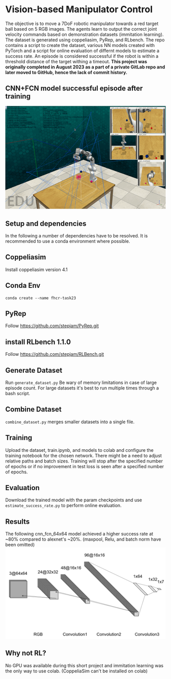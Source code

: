 # Vision-based Manipulator Control
The objective is to move a 7DoF robotic manipulator towards a red target ball based on 5 RGB images. The agents learn to output the correct joint velocity commands based on demonstration datasets (immitation learning). The dataset is generated using coppeliasim, PyRep, and RLbench. The repo contains a script to create the dataset, various NN models created with PyTorch and a script for online evaluation of differnt models to estimate a success rate. An episode is considered successful if the robot is within a threshold distance of the target withing a timeout. **This project was originally completed in August 2023 as a part of a private GitLab repo and later moved to GitHub, hence the lack of commit history.**

## CNN+FCN model successful episode after training
![](videos/success.gif)

## Setup and dependencies
In the following a number of dependencies have to be resolved. It is recommended to use a conda environment where possible.

## Coppeliasim
Install coppeliasim version 4.1

## Conda Env
```
conda create --name fhcr-task23
```
## PyRep
Follow https://github.com/stepjam/PyRep.git

## install RLbench 1.1.0
Follow https://github.com/stepjam/RLBench.git

## Generate Dataset
Run `generate_dataset.py` Be wary of memory limitations in case of large episode count. For large datasets it's best to run multiple times through a bash script.

## Combine Dataset
`combine_dataset.py` merges smaller datasets into a single file.

## Training
Upload the dataset, train.ipynb, and models to colab and configure the training notebook for the chosen network. There might be a need to adjust relative paths and batch sizes. Training will stop after the specified number of epochs or if no improvement in test loss is seen after a specified number of epochs.

## Evaluation
Download the trained model with the param checkpoints and use `estimate_success_rate.py` to perform online evaluation.

## Results
The following cnn_fcn_64x64 model achieved a higher success rate at ~80% compared to alexnet's ~20%. (maxpool, Relu, and batch norm have been omitted)
![](model_structure.png)

## Why not RL?
No GPU was available during this short project and immitation learning was the only way to use colab. (CoppeliaSim can't be installed on colab)